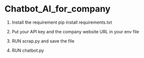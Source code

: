 # Chatbot_AI_for_company

1) Install the requirement
pip install requirements.txt

2) Put your API key and the company website URL in your env file

4) RUN scrap.py and save the file 

5) RUN chatbot.py

